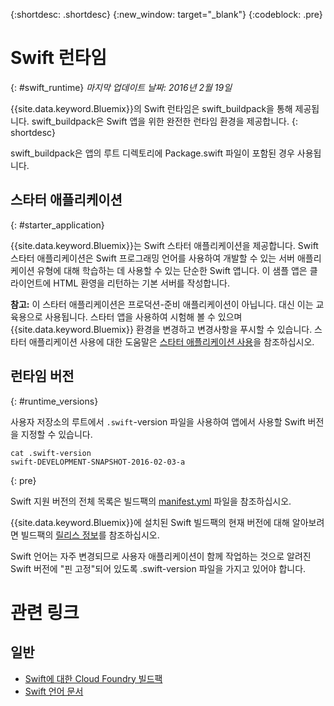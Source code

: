 {:shortdesc: .shortdesc}
{:new_window: target="_blank"}
{:codeblock: .pre}


# Swift 런타임
{: #swift_runtime}
*마지막 업데이트 날짜: 2016년 2월 19일*

{{site.data.keyword.Bluemix}}의 Swift 런타임은 swift_buildpack을 통해 제공됩니다.
swift_buildpack은 Swift 앱을 위한 완전한 런타임 환경을 제공합니다.
{: shortdesc}

swift_buildpack은 앱의 루트 디렉토리에 Package.swift 파일이 포함된 경우 사용됩니다. 

## 스타터 애플리케이션
{: #starter_application}

{{site.data.keyword.Bluemix}}는 Swift 스타터 애플리케이션을 제공합니다. Swift 스타터 애플리케이션은 Swift 프로그래밍 언어를 사용하여 개발할 수 있는 서버 애플리케이션 유형에 대해 학습하는 데 사용할 수 있는 단순한 Swift 앱니다. 이 샘플 앱은 클라이언트에 HTML 환영을 리턴하는 기본 서버를 작성합니다.   

**참고:** 이 스타터 애플리케이션은 프로덕션-준비 애플리케이션이 아닙니다. 대신 이는 교육용으로 사용됩니다. 스타터 앱을 사용하여 시험해 볼 수 있으며 {{site.data.keyword.Bluemix}} 환경을 변경하고 변경사항을 푸시할 수 있습니다. 스타터 애플리케이션 사용에 대한 도움말은 [스타터 애플리케이션 사용](../../cfapps/starter_app_usage.html)을 참조하십시오. 

## 런타임 버전
{: #runtime_versions}

사용자 저장소의 루트에서 `.swift`-version 파일을 사용하여 앱에서 사용할 Swift 버전을 지정할 수 있습니다. 

```
cat .swift-version
swift-DEVELOPMENT-SNAPSHOT-2016-02-03-a
```
{: pre}

Swift 지원 버전의 전체 목록은 빌드팩의 [manifest.yml](https://github.com/cloudfoundry-community/swift-buildpack/blob/master/manifest.yml) 파일을 참조하십시오. 

{{site.data.keyword.Bluemix}}에 설치된 Swift 빌드팩의 현재 버전에 대해 알아보려면 빌드팩의 [릴리스 정보](https://github.com/cloudfoundry-community/swift-buildpack/releases/tag/v1.0.3)를 참조하십시오.

Swift 언어는 자주 변경되므로 사용자 애플리케이션이 함께 작업하는 것으로 알려진 Swift 버전에 "핀 고정"되어 있도록 .swift-version 파일을 가지고 있어야 합니다. 

# 관련 링크
## 일반
* [Swift에 대한 Cloud Foundry 빌드팩](https://github.com/cloudfoundry-community/swift-buildpack)
* [Swift 언어 문서](https://swift.org/)
